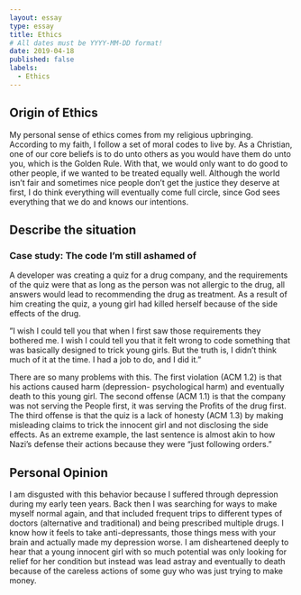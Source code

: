 ```yaml
---
layout: essay
type: essay
title: Ethics
# All dates must be YYYY-MM-DD format!
date: 2019-04-18
published: false
labels:
  - Ethics
---
```



##  Origin of Ethics

My personal sense of ethics comes from my religious upbringing. According to my faith, I follow a set of moral codes to live by. As a Christian, one of our core beliefs is to do unto others as you would have them do unto you, which is the Golden Rule. With that, we would only want to do good to other people, if we wanted to be treated equally well. Although the world isn’t fair and sometimes nice people don’t get the justice they deserve at first, I do think everything will eventually come full circle, since God sees everything that we do and knows our intentions. 



## Describe the situation

### Case study: The code I’m still ashamed of

A developer was creating a quiz for a drug company, and the requirements of the quiz were that as long as the person was not allergic to the drug, all answers would lead to recommending the drug as treatment. As a result of him creating the quiz, a young girl had killed herself because of the side effects of the drug. 

”I wish I could tell you that when I first saw those requirements they bothered me. I wish I could tell you that it felt wrong to code something that was basically designed to trick young girls. But the truth is, I didn’t think much of it at the time. I had a job to do, and I did it.”


There are so many problems with this. The first violation (ACM 1.2) is that his actions caused harm (depression- psychological harm) and eventually death to this young girl. The second offense (ACM 1.1) is that the company was not serving the People first, it was serving the Profits of the drug first.  The third offense is that the quiz is a lack of honesty (ACM 1.3) by making misleading claims to trick the innocent girl and not disclosing the side effects. As an extreme example, the last sentence is almost akin to how Nazi’s defense their actions because they were “just following orders.”

## Personal Opinion

I am disgusted with this behavior because I suffered through depression during my early teen years. Back then I was searching for ways to make myself normal again, and that included frequent trips to different types of doctors (alternative and traditional) and being prescribed multiple drugs. I know how it feels to take anti-depressants, those things mess with your brain and actually made my depression worse. I am disheartened deeply to hear that a young innocent girl with so much potential was only looking for relief for her condition but instead was lead astray and eventually to death because of the careless actions of some guy who was just trying to make money. 


